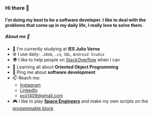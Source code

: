 ### Hi there 👋

#### I'm doing my best to be a software developer. I like to deal with the problems that come up in my daily life, I really love to solve them.

##### About me 🧠

- 🏫 I'm currently studying at **IES Julio Verne**
- ⚙️ I use daily: `.JAVA`, `.cs`, `SQL`, `Android Studio`
- 🌍 I like to help people on [StackOverflow](https://es.stackoverflow.com/users/204630/pablo-cabello-jord%c3%a1n) when I can
- 🌱 Learning all about **Oriented Object Programming**
- 💬 Ping me about **software development**
- 📫 Reach me: 
  - [Instagram](https://www.instagram.com/_doublepi/)
  - [LinkedIn](https://www.linkedin.com/in/pablo-cabello-jordan-0095aa1b9/)
  - pcji1409@gmail.com
- 🎮 I like to play **[Space Engineers](https://store.steampowered.com/app/244850/Space_Engineers/)** and make my own scripts on the [progammable block](https://www.spaceengineerswiki.com/Programmable_Block)
  
